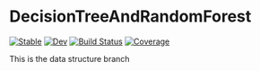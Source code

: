 # DecisionTreeAndRandomForest

[![Stable](https://img.shields.io/badge/docs-stable-blue.svg)](https://marleenlukei.github.io/DecisionTreeAndRandomForest.jl/stable/)
[![Dev](https://img.shields.io/badge/docs-dev-blue.svg)](https://marleenlukei.github.io/DecisionTreeAndRandomForest.jl/dev/)
[![Build Status](https://github.com/marleenlukei/DecisionTreeAndRandomForest.jl/actions/workflows/CI.yml/badge.svg?branch=master)](https://github.com/marleenlukei/DecisionTreeAndRandomForest.jl/actions/workflows/CI.yml?query=branch%3Amaster)
[![Coverage](https://codecov.io/gh/marleenlukei/DecisionTreeAndRandomForest.jl/branch/master/graph/badge.svg)](https://codecov.io/gh/marleenlukei/DecisionTreeAndRandomForest.jl)

This is the data structure branch
